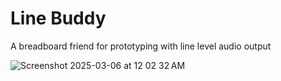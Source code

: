 # Line Buddy

A breadboard friend for prototyping with line level audio output

![Screenshot 2025-03-06 at 12 02 32 AM](https://github.com/user-attachments/assets/c8a62676-f150-4158-abf7-853609c2505a)
